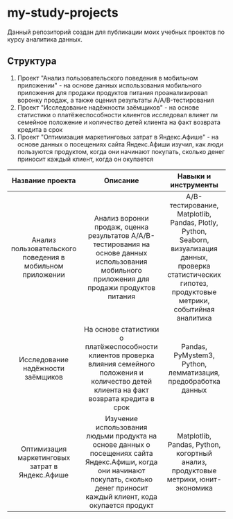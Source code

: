 # my-study-projects
Данный репозиторий создан для публикации моих учебных проектов по курсу аналитика данных.

## Структура
1. Проект "Анализ пользовательского поведения в мобильном приложении" - на основе данных использования мобильного приложения для продажи продуктов питания проанализировал воронку продаж, а также оценил результаты A/A/B-тестирования
2. Проект "Исследование надёжности заёмщиков" - на основе статистики о платёжеспособности клиентов исследовал влияет ли семейное положение и количество детей клиента на факт возврата кредита в срок
3. Проект "Оптимизация маркетинговых затрат в Яндекс.Афише" - на основе данных о посещениях сайта Яндекс.Афиши изучил, как люди пользуются продуктом, когда они начинают покупать, сколько денег приносит каждый клиент, когда он окупается

| Название проекта | Описание | Навыки и инструменты |
| :---------------------------: | :---------------------------: |:---------------------------:|
| Анализ пользовательского поведения в мобильном приложении | Анализ воронки продаж, оценка результатов A/A/B-тестирования на основе данных использования мобильного приложения для продажи продуктов питания | A/B-тестирование, Matplotlib, Pandas, Plotly, Python, Seaborn, визуализация данных, проверка статистических гипотез, продуктовые метрики, событийная аналитика |
| Исследование надёжности заёмщиков | На основе статистики о платёжеспособности клиентов проверка влияния семейного положения и количество детей клиента на факт возврата кредита в срок | Pandas, PyMystem3, Python, лемматизация, предобработка данных |
| Оптимизация маркетинговых затрат в Яндекс.Афише | Изучение использования людьми продукта на основе данных о посещениях сайта Яндекс.Афиши, когда они начинают покупать, сколько денег приносит каждый клиент, кода окупается продукт | Matplotlib, Pandas, Python, когортный анализ, продуктовые метрики, юнит-экономика |
